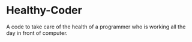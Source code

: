 # Healthy-Coder
A code to take care of the health of a programmer who is working all the day in front of computer.
